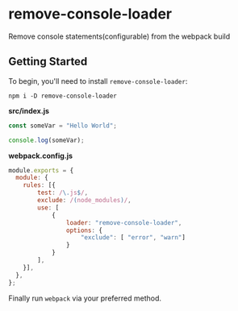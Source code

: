 # remove-console-loader

Remove console statements(configurable) from the webpack build


## Getting Started

To begin, you'll need to install `remove-console-loader`:

```console
npm i -D remove-console-loader
```

**src/index.js**

```js
const someVar = "Hello World";

console.log(someVar);
```

**webpack.config.js**

```js
module.exports = {
  module: {
    rules: [{
        test: /\.js$/,
        exclude: /(node_modules)/,
        use: [
            {
                loader: "remove-console-loader",
                options: {
                    "exclude": [ "error", "warn"]
                }
            }
        ],
    }],
  },
};
```

Finally run `webpack` via your preferred method.
